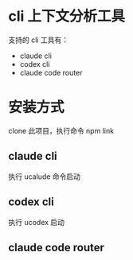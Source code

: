 # cli 上下文分析工具
支持的 cli 工具有：
- claude cli
- codex cli
- claude code router

# 安装方式
clone 此项目，执行命令 npm link

## claude cli
执行 ucalude  命令启动

## codex cli
执行 ucodex 启动

## claude code router



